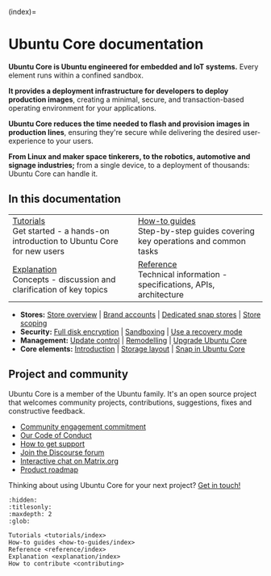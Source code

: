 (index)=

# Ubuntu Core documentation

**Ubuntu Core is Ubuntu engineered for embedded and IoT systems.** Every element runs within a confined sandbox.

**It provides a deployment infrastructure for developers to deploy production images**, creating a minimal, secure, and transaction-based operating environment for your applications.

**Ubuntu Core reduces the time needed to flash and provision images in production lines**, ensuring they're secure while delivering the desired user-experience to your users.

**From Linux and maker space tinkerers, to the robotics, automotive and signage industries;** from a single device, to a deployment of thousands: Ubuntu Core can handle it.

## In this documentation
| | |
|--|--|
|  [Tutorials](/tutorials/index)</br>  Get started - a hands-on introduction to Ubuntu Core for new users </br> |  [How-to guides](/how-to-guides/index) </br>     Step-by-step guides covering key operations and common tasks |
| [Explanation](/explanation/index) </br> Concepts - discussion and clarification of key topics  | [Reference](/reference/index) </br> Technical information - specifications, APIs, architecture |

   * **Stores:** [Store overview](explanation/stores/store-overview) | [Brand accounts](explanation/stores/brand-accounts) | [Dedicated snap stores](explanation/stores/dedicated-snap-store) | [Store scoping](explanation/stores/store-scoping)
   * **Security:** [Full disk encryption](explanation/full-disk-encryption) | [Sandboxing](explanation/security-and-sandboxing) | [Use a recovery mode](how-to-guides/manage-ubuntu-core/use-a-recovery-mode)
   * **Management:** [Update control](explanation/refresh-control) | [Remodelling](explanation/remodelling) | [Upgrade Ubuntu Core](how-to-guides/manage-ubuntu-core/upgrade-ubuntu-core)
   * **Core elements:** [Introduction](explanation/core-elements/inside-ubuntu-core) | [Storage layout](explanation/core-elements/storage-layout) | [Snap in Ubuntu Core](explanation/core-elements/snaps-in-ubuntu-core)

## Project and community

Ubuntu Core is a member of the Ubuntu family. It's an open source project that welcomes community projects, contributions, suggestions, fixes and constructive feedback. 

* [Community engagement commitment](explanation/community-engagement)
* [Our Code of Conduct](https://ubuntu.com/community/ethos/code-of-conduct)
* [How to get support](https://ubuntu.com/support/community-support)
* [Join the Discourse forum](https://forum.snapcraft.io/c/device/10)
* [Interactive chat on Matrix.org](https://matrix.to/#/#snapd:ubuntu.com)
* [Product roadmap](https://snapcraft.io/docs/snapd-roadmap)

Thinking about using Ubuntu Core for your next project? [Get in touch!](https://ubuntu.com/core/contact-us?product=core-overview) 

<!-- Metadata for discourse module -->

```{toctree}
:hidden:
:titlesonly:
:maxdepth: 2
:glob:

Tutorials <tutorials/index>
How-to guides <how-to-guides/index>
Reference <reference/index>
Explanation <explanation/index>
How to contribute <contributing>

